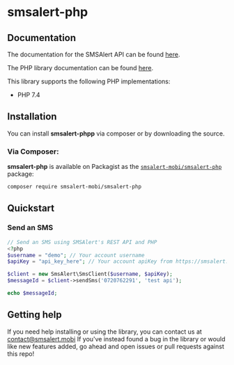 # smsalert-php

## Documentation

The documentation for the SMSAlert API can be found [here][apidocs].

The PHP library documentation can be found [here][libdocs].

This library supports the following PHP implementations:

* PHP 7.4

## Installation

You can install **smsalert-phpp** via composer or by downloading the source.

### Via Composer:

**smsalert-php** is available on Packagist as the
[`smsalert-mobi/smsalert-php`](smsalert-mobi/smsalert-php) package:

```
composer require smsalert-mobi/smsalert-php
```

## Quickstart

### Send an SMS

```php
// Send an SMS using SMSAlert's REST API and PHP
<?php
$username = "demo"; // Your account username
$apiKey = "api_key_here"; // Your account apiKey from https://smsalert.mobi/settings

$client = new SmsAlert\SmsClient($username, $apiKey);
$messageId = $client->sendSms('0720762291', 'test api');

echo $messageId;
```

## Getting help

If you need help installing or using the library, you can contact us at contact@smsalert.mobi
If you've instead found a bug in the library or would like new features added, go ahead and open issues or pull requests against this repo!

[apidocs]: https://smsalert.mobi/apidocs
[libdocs]: https://github.com/smsalert-mobi/smsalert-php
